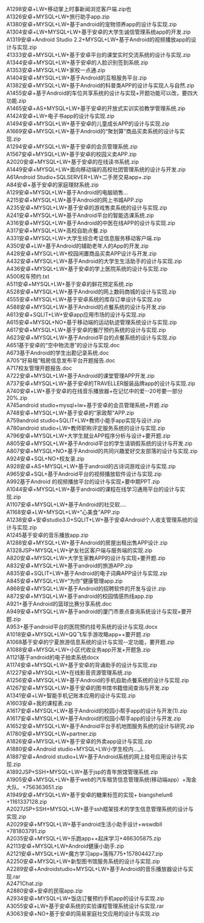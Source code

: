 A1298安卓+LW+移动掌上时事新闻浏览客户端.zip也  
A1326安卓+MYSQL+LW+旅行助手app.zip  
A1380安卓+MYSQL+LW+基于android的宠物领养app的设计与实现.zip  
A1304安卓+LW+MYSQL+LW+基于安卓的大学生诚信管理系统app的开发.zip  
A1319安卓+Android Studio 2.2+MYSQL+LW+基于Android的视频播放app的设计与实现.zip  
41333安卓+MYSQL+LW+基于安卓平台的课堂实时交流系统的设计与实现.zip  
A1344安卓+MYSQL+LW+基于安卓的人脸识别签到系统.zip  
A1353安卓+MYSQL+LW+家校一点通.zip  
A1404安卓+MYSQL+LW+基于Android的互租服务平台.zip  
A1382安卓+MYSQL+LW+基于Android的科普类APP的设计与实现人与自然.zip  
A1455安卓+基于Android的车位共享系统的设计与实现+开题功能可以改，要四大功能.zip  
A1465安卓+AS+MYSQL+LW+基于安卓的开放式实训实验教学管理系统.zip  
A1424安卓+LW+电子书app的设计与实现.zip  
A1494安卓+MYSQL+LW+基于安卓的儿童成长APP的设计与实现.zip  
A1669安卓+MYSQL+LW+基于Android的“聚划算”商品买卖系统的设计与实现.zip  
A1294安卓+MYSQL+LW+基于安卓的会员管理系统.zip  
A1567安卓+MYSQL+LW+基于安卓的校园义卖APP.zip  
A2020安卓+MYSQL+LW+基于安卓的在线读书系统.zip  
A1449安卓+MYSQL+LW+面向移动端的高校社团管理系统的设计与开发.zip  
A61Android Studio+SQLSERVER+LW+二手房交易app+.zip  
A84安卓+基于安卓的家庭理财系统.zip  
A129安卓+MYSQL+LW+基于Android的电脑销售...  
A215安卓+MYSQL+LW+基于Android的网上书城APP.zip  
A235安卓+MYSQL+LW+基于安卓的游戏售卖系统的设计与实现.zip  
A241安卓+MYSQL+LW+基于Android平台的智能选课系统.zip  
A316安卓+MYSQL+LW+基于Android的中医在线APP的设计与实现.zip  
A317安卓+MYSQL+LW+高校自助点餐.zip  
A331安卓+MYSQL+LW+大学生综合考证信息服务移动客户端.zip  
A350安卓+LW+基于Android的辅助老年人的App的开发.zip  
A428安卓+MYSQL+LW+校园闲置商品买卖APP设计与开发.zip  
A432安卓+MYSQL+LW+基于Android的大学生生活助手的设计与实现.zip  
A436安卓+MYSQL+LW+基于安卓的学上医院系统的设计与实现.zip  
A500校车预约.txt  
A511安卓+MYSQL+LW+基于安卓的鲜花预定系统.zip  
A528安卓+MYSQL+LW+基于Android的网上数码商城的设计与实现.zip  
4555安卓+MYSQL+LW+基于安卓系统的库存订单设计与实现.zip  
A588安卓+MYSQL+LW+基于Android的点餐系统的设计与开发.zip  
A613安卓+SQLIT+LW+安卓app应用市场的设计与实现.zip  
A615安卓+MYSQL+NO+基于移动端的运动轨迹管理系统设计与实现.zip  
A617安卓+MYSQL+LW+基于安卓的餐厅预约系统的设计与实现.zip  
A623安卓+MYSQL+LW+基于Android平台的点餐系统的设计与实现.zip  
A651基于安卓的“空中物流港”的设计与实现.doc  
A673基于Android的学生出勘记录系统.doc  
A705“好易租”租房信息发布平台开题报告.doc  
A717校友管理开题报告.doc  
A722安卓+MYSQL+LW+基于Android的课堂管理APP开发.zip  
A737安卓+MYSQL+LW+基于安卓的TRAVELLER服装品牌app的设计与实现.zip  
A740安卓+LW+基于安卓的在线音乐播放器+在记忆中的爱--20号要一部分20%.zip  
A745android studio+mysql+lw+基于安卓的会员管理系统+开题.zip  
A748安卓+MYSQL+LW+基于安卓的“家政帮”APP.zip  
A759android studio+SQLIT+LW+教师小能手app实现与设计.zip  
A780android studio+LW+教师职称评定服务系统的设计与实现.zip  
A796安卓+MYSQL+LW+大学生就业APP程序分析与设计+要开题.zip  
A805安卓+MYSQL+LW+基于Android平台的学生请销假系统的设计与开发.zip  
A807安卓+MYSQL+NO+基于Android的共同兴趣爱好交友部落的设计与实现.zip  
A924安卓+SQL+NO+校友录.zip  
A928安卓+AS+MYSQL+LW+基于android的古诗词游戏设计与实现.zip  
A965安卓+SQL+基于Android平台的视频播放软件设计与实现.zip  
A992基于Android 的视频播放平台的设计与实现+要中期PPT.zip  
A1044安卓+MYSQL+LW+基于android的课程在线学习通用平台的设计与实现.zip  
A1107安卓+MYSQL+LW+基于Android的社交软....  
A1168安卓+LW+MYSQL+LW+“心美食”APP.zip  
A1238安卓+安卓studio3.0+SQLIT+LW+基于安卓Android个人收支管理系统的设计与实现.zip  
A1245基于安卓的音乐播放app.zip  
A1288安卓+MYSQL+LW+基于Android的房屋出租出售APP设计.zip  
A1328JSP+MYSQL+LW+驴友社区客户端与服务端的实现.zip  
A820安卓+MYSQL+LW+大学生家教APP的设计与实现+要开题.zip  
A832安卓+MYSQL+LW+基于android的旅游APP.zip  
A835安卓+SQLIT+LW+基于Android的电子词典APP设计与实现.zip  
A845安卓+MYSQL+LW+“为你”健康管理app.zip  
A868安卓+MYSQL+LW+基于Android的招聘软件的开发与设计.zip  
A872安卓+MYSQL+LW+基于android的校园情感热线app.zip  
A921+基于Android的篮球比赛分享系统.doc  
A949安卓+MYSQL+LW+基于android的厦门市景点查询系统设计与实现+要开题.zip  
A953+基于android平台的医院预约挂号系统的设计与实现.docx  
A1018安卓+MYSQL+LW+QQ飞车手游攻略app++要开题.zip  
A1068基于安卓的宁夏旅游信息系统的设计与实现--定功能，要开题.zip  
A1088安卓+MYSQL+LW+小区代收业务app开发+开题急.zip  
A1121基于android的电子拍卖系统docx  
A1174安卓+MYSQL+LW+基于安卓的背诵助手的设计与实现.zip  
A1227安卓+MYSQL+LW+在线影音资源管理系统.zip  
A1256安卓+MYSQL+LW+基于Android的手机自助点餐系统的设计与实现.zip  
A1267安卓+MYSQL+LW+基于安卓的图书馆书籍借阅查询与开发.zip  
A1341安卓+LW+智能手机记账本应用的设计与实现.zip  
A1603安卓+我的课程表.zip  
A1617安卓+MYSQL+LW+基于Android的校园小帮手app的设计与开发(1).zip  
A1617安卓+MYSQL+LW+基于Android的校园小帮手app的设计与开发.zip  
A1652安卓+MYSQL+LW+基于Android平台手机地图服务系统的设计与研究.zip  
A1780安卓+MYSQL+LW+partner.zip  
A1826安卓+MYSQL+LW+基于安卓的外卖app设计与实现.zip  
A1880安卓+Android studio+MYSQL+LW小学生校内..._L.  
A1887安卓+Android studio+LW+基于Android系统的网上挂号应用设计与实现.zip  
A1892JSP+SSH+MYSQL+LW+基于jsp的青年旅馆管理系统.zip  
A1905安卓+MYSQL+LW+基于web的汽车租赁信息管理系统(移动端app）+淘金大队、+756363651.zip  
A1949安卓+MYSQL+LW+基于安卓的糖果标签的实现+ biangshelun6 +1161337128.zip  
A2027JSP+SSH+MYSQL+LW+基于ssh框架技术的学生信息管理系统的设计与实现.zip  
A2029安卓+MYSQL+LW+基于android生活小助手设计+wswdbll +781803791.zip  
A2035安卓+MYSQL+LW+乐跑app++起床学习+466305875.zip  
A2113安卓+MYSQL+LW+Android健康小助手.zip  
A2121安卓+MYSQL+LW+魔方学习app+落殇775+157804427.zip  
A2250安卓+MYSQL+LW+新型图书馆服务系统的设计与实现.zip  
A2289安卓+Androidstudio+MYSQL+LW+基于Android的音乐播放器设计与实现.rar  
A2471Chat.zip  
A2880安卓+安卓的民宿app.zip  
A2934安卓+MYSQL+LW+饭店订餐预约手机app的设计与实现.zip  
A3055安卓+LW+基于安卓系统的实验课程管理系统设计与实现.rar  
A3063安卓+NO+基于安卓的简易家庭社交应用的设计与实现.zip

